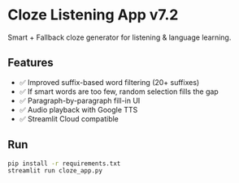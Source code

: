 # Cloze Listening App v7.2

Smart + Fallback cloze generator for listening & language learning.

## Features

- ✅ Improved suffix-based word filtering (20+ suffixes)
- ✅ If smart words are too few, random selection fills the gap
- ✅ Paragraph-by-paragraph fill-in UI
- ✅ Audio playback with Google TTS
- ✅ Streamlit Cloud compatible

## Run

```bash
pip install -r requirements.txt
streamlit run cloze_app.py
```
